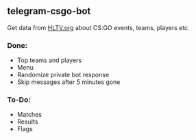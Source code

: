 ## telegram-csgo-bot
Get data from [HLTV.org](https://HLTV.org/) about CS:GO events, teams, players etc. 

### Done:
- Top teams and players
- Menu
- Randomize private bot response
- Skip messages after 5 minutes gone

### To-Do:
- Matches
- Results
- Flags